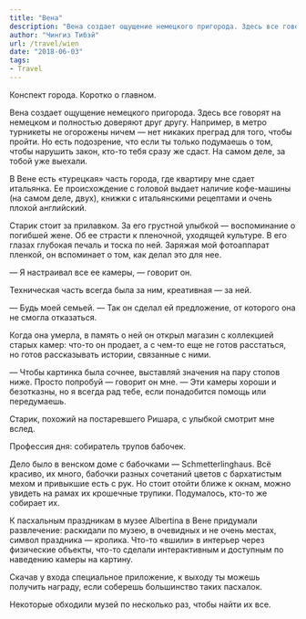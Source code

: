 ```yaml
---
title: "Вена"
description: "Вена создает ощущение немецкого пригорода. Здесь все говорят на немецком и полностью доверяют друг другу. Например, в метро турникеты не огорожены ничем — нет никаких преград для того, чтобы пройти. Но есть подозрение, что если ты только подумаешь о том, чтобы нарушить закон, кто-то тебя сразу же сдаст. На самом деле, за тобой уже выехали."
author: "Чингиз Тибэй"
url: /travel/wien
date: "2018-06-03"
tags: 
- Travel
---
```


Конспект города. Коротко о главном.

Вена создает ощущение немецкого пригорода. Здесь все говорят на немецком и полностью доверяют друг другу. Например, в метро турникеты не огорожены ничем — нет никаких преград для того, чтобы пройти. Но есть подозрение, что если ты только подумаешь о том, чтобы нарушить закон, кто-то тебя сразу же сдаст. На самом деле, за тобой уже выехали.

В Вене есть «турецкая» часть города, где квартиру мне сдает итальянка. Ее происхождение с головой выдает наличие кофе-машины (на самом деле, двух), книжки с итальянскими рецептами и очень плохой английский.

Старик стоит за прилавком. За его грустной улыбкой — воспоминание о погибшей жене. Об ее страсти к пленочной, уходящей культуре. В его глазах глубокая печаль и тоска по ней. Заряжая мой фотоаппарат пленкой, он вспоминает о том, как делал это для нее.

— Я настраивал все ее камеры, — говорит он.

Техническая часть всегда была за ним, креативная — за ней.

— Будь моей семьей. — Так он сделал ей предложение, от которого она не смогла отказаться.

Когда она умерла, в память о ней он открыл магазин с коллекцией старых камер: что-то он продает, а с чем-то еще не готов расстаться, но готов рассказывать истории, связанные с ними.

— Чтобы картинка была сочнее, выставляй значения на пару стопов ниже. Просто попробуй — говорит он мне. — Эти камеры хороши и безотказны, но я всегда рад тебе, если понадобится помощь или передумаешь.

Старик, похожий на постаревшего Ришара, с улыбкой смотрит мне вслед.

Профессия дня: собиратель трупов бабочек.

Дело было в венском доме с бабочками — Schmetterlinghaus. Всё красиво, их много, бабочки разных сочетаний цветов с бархатистым мехом и привыкшие есть с рук. Но стоит отойти ближе к окнам, можно увидеть на рамах их крошечные трупики. Подумалось, кто-то же собирает их.

К пасхальным праздникам в музее Albertina в Вене придумали развлечение: раскидали по музею, в очевидных и не очень местах, символ праздника — кролика. Что-то «вшили» в интерьер через физические объекты, что-то сделали интерактивным и доступным по наведению камеры на картину.

Скачав у входа специальное приложение, к выходу ты можешь получить награду, если соберешь большинство таких пасхалок.

Некоторые обходили музей по несколько раз, чтобы найти их все.